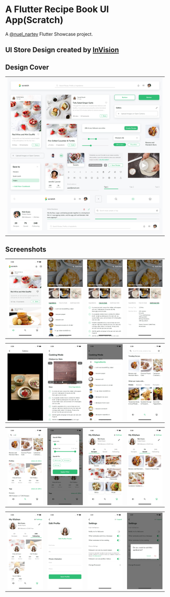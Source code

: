 # A Flutter Recipe Book UI App(Scratch)

A [@nuel_nartey](https://twitter.com/nuel_nartey) Flutter Showcase project.

## UI Store Design created by [InVision](https://www.uistore.design/items/scratch-recipe-ui-kit)

## Design Cover
<table>
  <tr>
    <td>
      <img src="https://github.com/Manuelkpatsu/flutter_scratch/blob/main/screenshots/design-cover.jpeg" />
    </td>
  </tr>
</table>

## Screenshots
<table>
  <tr>
    <td>
      <img src="https://github.com/Manuelkpatsu/flutter_scratch/blob/main/screenshots/1.png" />
    </td>
    <td>
      <img src="https://github.com/Manuelkpatsu/flutter_scratch/blob/main/screenshots/2.png" />
    </td>
    <td>
      <img src="https://github.com/Manuelkpatsu/flutter_scratch/blob/main/screenshots/3.png" />
    </td>
    <td>
      <img src="https://github.com/Manuelkpatsu/flutter_scratch/blob/main/screenshots/4.png" />
    </td>
  </tr>
</table>
<table>
    <tr>
        <td>
            <img src="https://github.com/Manuelkpatsu/flutter_scratch/blob/main/screenshots/5.png" />
        </td>
        <td>
            <img src="https://github.com/Manuelkpatsu/flutter_scratch/blob/main/screenshots/6.png" />
        </td>
        <td>
            <img src="https://github.com/Manuelkpatsu/flutter_scratch/blob/main/screenshots/7.png" />
        </td>
        <td>
            <img src="https://github.com/Manuelkpatsu/flutter_scratch/blob/main/screenshots/8.png" />
        </td>
    </tr>
</table>
<table>
    <tr>
        <td>
            <img src="https://github.com/Manuelkpatsu/flutter_scratch/blob/main/screenshots/9.png" />
        </td>
        <td>
            <img src="https://github.com/Manuelkpatsu/flutter_scratch/blob/main/screenshots/10.png" />
        </td>
        <td>
            <img src="https://github.com/Manuelkpatsu/flutter_scratch/blob/main/screenshots/11.png" />
        </td>
        <td>
            <img src="https://github.com/Manuelkpatsu/flutter_scratch/blob/main/screenshots/12.png" />
        </td>
    </tr>
</table>
<table>
    <tr>
        <td>
            <img src="https://github.com/Manuelkpatsu/flutter_scratch/blob/main/screenshots/13.png" />
        </td>
        <td>
            <img src="https://github.com/Manuelkpatsu/flutter_scratch/blob/main/screenshots/14.png" />
        </td>
        <td>
            <img src="https://github.com/Manuelkpatsu/flutter_scratch/blob/main/screenshots/15.png" />
        </td>
        <td>
            <img src="https://github.com/Manuelkpatsu/flutter_scratch/blob/main/screenshots/16.png" />
        </td>
    </tr>
</table>

